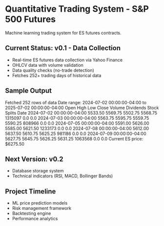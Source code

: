 # Quantitative Trading System - S&P 500 Futures

Machine learning trading system for ES futures contracts.

## Current Status: v0.1 - Data Collection
- Real-time ES futures data collection via Yahoo Finance
- OHLCV data with volume validation
- Data quality checks (no-trade detection)
- Fetches 252+ trading days of historical data

## Sample Output
Fetched 252 rows of data
Date range: 2024-07-02 00:00:00-04:00 to 2025-07-02 00:00:00-04:00
                              Open     High      Low    Close   Volume  Dividends  Stock Splits
Date
2024-07-02 00:00:00-04:00  5533.50  5569.75  5502.75  5568.75  1315097        0.0           0.0
2024-07-03 00:00:00-04:00  5563.75  5595.75  5559.75  5590.25   808966        0.0           0.0
2024-07-05 00:00:00-04:00  5591.00  5626.00  5585.00  5621.50  1233173        0.0           0.0
2024-07-08 00:00:00-04:00  5612.00  5637.50  5610.75  5625.25   981186        0.0           0.0
2024-07-09 00:00:00-04:00  5627.75  5645.75  5626.25  5631.25  1063568        0.0           0.0
Current ES price: $6275.50

## Next Version: v0.2
- Database storage system
- Technical indicators (RSI, MACD, Bollinger Bands)

## Project Timeline
- ML price prediction models
- Risk management framework
- Backtesting engine
- Performance analytics
